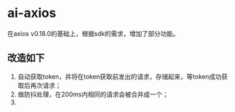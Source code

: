 # ai-axios

在axios v0.18.0的基础上，根据sdk的需求，增加了部分功能。

## 改造如下

1. 自动获取token，并将在token获取前发出的请求，存储起来，等token成功获取后再次请求；
2. 做防抖处理，在200ms内相同的请求会被合并成一个；
3. 
